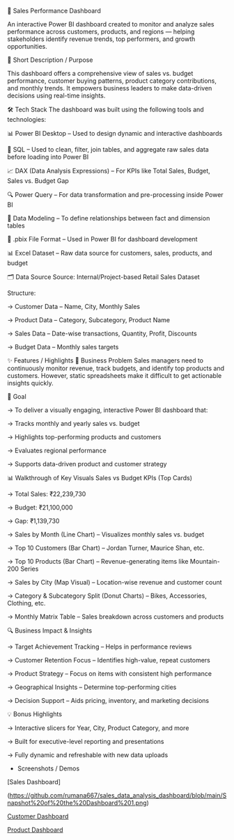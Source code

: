 🚀 Sales Performance Dashboard

An interactive Power BI dashboard created to monitor and analyze sales performance across customers, products, and regions — helping stakeholders identify revenue trends, top performers, and growth opportunities.

📌 Short Description / Purpose

This dashboard offers a comprehensive view of sales vs. budget performance, customer buying patterns, product category contributions, and monthly trends. It empowers business leaders to make data-driven decisions using real-time insights.

🛠 Tech Stack
The dashboard was built using the following tools and technologies:

📊 Power BI Desktop – Used to design dynamic and interactive dashboards

🧮 SQL – Used to clean, filter, join tables, and aggregate raw sales data before loading into Power BI

📈 DAX (Data Analysis Expressions) – For KPIs like Total Sales, Budget, Sales vs. Budget Gap

🔍 Power Query – For data transformation and pre-processing inside Power BI

🔗 Data Modeling – To define relationships between fact and dimension tables

📁 .pbix File Format – Used in Power BI for dashboard development

📊 Excel Dataset – Raw data source for customers, sales, products, and budget

🗂️ Data Source
Source: Internal/Project-based Retail Sales Dataset

Structure:

-> Customer Data – Name, City, Monthly Sales

-> Product Data – Category, Subcategory, Product Name

-> Sales Data – Date-wise transactions, Quantity, Profit, Discounts

-> Budget Data – Monthly sales targets

✨ Features / Highlights
💼 Business Problem
Sales managers need to continuously monitor revenue, track budgets, and identify top products and customers. However, static spreadsheets make it difficult to get actionable insights quickly.

🎯 Goal

-> To deliver a visually engaging, interactive Power BI dashboard that:

-> Tracks monthly and yearly sales vs. budget

-> Highlights top-performing products and customers

-> Evaluates regional performance

-> Supports data-driven product and customer strategy

📊 Walkthrough of Key Visuals
Sales vs Budget KPIs (Top Cards)

-> Total Sales: ₹22,239,730

-> Budget: ₹21,100,000

-> Gap: ₹1,139,730

-> Sales by Month (Line Chart) – Visualizes monthly sales vs. budget

-> Top 10 Customers (Bar Chart) – Jordan Turner, Maurice Shan, etc.

-> Top 10 Products (Bar Chart) – Revenue-generating items like Mountain-200 Series

-> Sales by City (Map Visual) – Location-wise revenue and customer count

-> Category & Subcategory Split (Donut Charts) – Bikes, Accessories, Clothing, etc.

-> Monthly Matrix Table – Sales breakdown across customers and products

🔍 Business Impact & Insights

-> Target Achievement Tracking – Helps in performance reviews

-> Customer Retention Focus – Identifies high-value, repeat customers

-> Product Strategy – Focus on items with consistent high performance

-> Geographical Insights – Determine top-performing cities

-> Decision Support – Aids pricing, inventory, and marketing decisions

💡 Bonus Highlights

-> Interactive slicers for Year, City, Product Category, and more

-> Built for executive-level reporting and presentations

-> Fully dynamic and refreshable with new data uploads

* Screenshots / Demos

[Sales Dashboard]

(https://github.com/rumana667/sales_data_analysis_dashboard/blob/main/Snapshot%20of%20the%20Dashboard%201.png)

[Customer Dashboard](images/CustomerDashboard.png)

[Product Dashboard](images/ProductDashboard.png)
